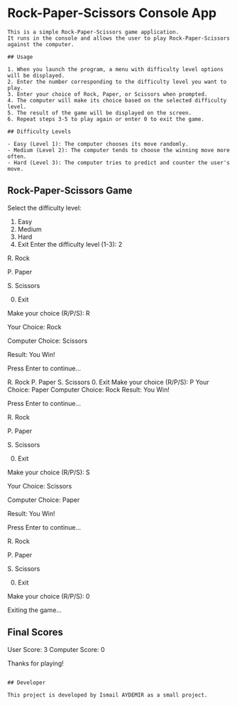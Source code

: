 # Rock-Paper-Scissors Console App

```
This is a simple Rock-Paper-Scissors game application.
It runs in the console and allows the user to play Rock-Paper-Scissors against the computer.

## Usage

1. When you launch the program, a menu with difficulty level options will be displayed.
2. Enter the number corresponding to the difficulty level you want to play.
3. Enter your choice of Rock, Paper, or Scissors when prompted.
4. The computer will make its choice based on the selected difficulty level.
5. The result of the game will be displayed on the screen.
6. Repeat steps 3-5 to play again or enter 0 to exit the game.

## Difficulty Levels

- Easy (Level 1): The computer chooses its move randomly.
- Medium (Level 2): The computer tends to choose the winning move more often.
- Hard (Level 3): The computer tries to predict and counter the user's move.

```
Rock-Paper-Scissors Game
------------------------
Select the difficulty level:
1. Easy
2. Medium
3. Hard
0. Exit
Enter the difficulty level (1-3): 2

R. Rock

P. Paper

S. Scissors

0. Exit

Make your choice (R/P/S): R

Your Choice: Rock

Computer Choice: Scissors

Result: You Win!

Press Enter to continue...

R. Rock
P. Paper
S. Scissors
0. Exit
Make your choice (R/P/S): P
Your Choice: Paper
Computer Choice: Rock
Result: You Win!

Press Enter to continue...

R. Rock

P. Paper

S. Scissors

0. Exit

Make your choice (R/P/S): S

Your Choice: Scissors

Computer Choice: Paper

Result: You Win!

Press Enter to continue...

R. Rock

P. Paper

S. Scissors

0. Exit

Make your choice (R/P/S): 0

Exiting the game...

Final Scores
------------
User Score: 3
Computer Score: 0

Thanks for playing!
```

## Developer

This project is developed by Ismail AYDEMIR as a small project.

```
